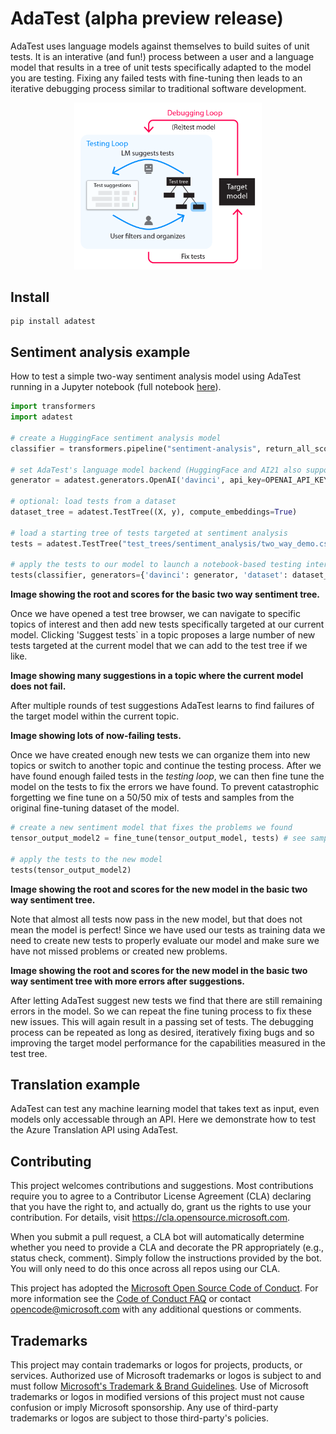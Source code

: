 # AdaTest (alpha preview release)
AdaTest uses language models against themselves to build suites of unit tests. It is an interative (and fun!) process between a user and a language model that results in a tree of unit tests specifically adapted to the model you are testing. Fixing any failed tests with fine-tuning then leads to an iterative debugging process similar to traditional software development.

<p align="center">
  <img src="docs/images/main_loops.png" width="300" alt="AdaTest loops" />
</p>

## Install

```
pip install adatest
```

## Sentiment analysis example

How to test a simple two-way sentiment analysis model using AdaTest running in a Jupyter notebook (full notebook [here](here)).

```python
import transformers
import adatest

# create a HuggingFace sentiment analysis model
classifier = transformers.pipeline("sentiment-analysis", return_all_scores=True)

# set AdaTest's language model backend (HuggingFace and AI21 also supported)
generator = adatest.generators.OpenAI('davinci', api_key=OPENAI_API_KEY)

# optional: load tests from a dataset
dataset_tree = adatest.TestTree((X, y), compute_embeddings=True)

# load a starting tree of tests targeted at sentiment analysis
tests = adatest.TestTree("test_trees/sentiment_analysis/two_way_demo.csv", auto_save=True)

# apply the tests to our model to launch a notebook-based testing interface
tests(classifier, generators={'davinci': generator, 'dataset': dataset_tree}) # wrap with adatest.serve to launch a standalone server
```

**Image showing the root and scores for the basic two way sentiment tree.**

Once we have opened a test tree browser, we can navigate to specific topics of interest and then add new tests specifically targeted at our current model. Clicking 'Suggest tests` in a topic proposes a large number of new tests targeted at the current model that we can add to the test tree if we like.

**Image showing many suggestions in a topic where the current model does not fail.**

After multiple rounds of test suggestions AdaTest learns to find failures of the target model within the current topic.

**Image showing lots of now-failing tests.**

Once we have created enough new tests we can organize them into new topics or switch to another topic and continue the testing process. After we have found enough failed tests in the *testing loop*, we can then fine tune the model on the tests to fix the errors we have found. To prevent catastrophic forgetting we fine tune on a 50/50 mix of tests and samples from the original fine-tuning dataset of the model.

```python
# create a new sentiment model that fixes the problems we found
tensor_output_model2 = fine_tune(tensor_output_model, tests) # see sample notebook for definition

# apply the tests to the new model
tests(tensor_output_model2)
```

**Image showing the root and scores for the new model in the basic two way sentiment tree.**

Note that almost all tests now pass in the new model, but that does not mean the model is perfect! Since we have used our tests as training data we need to create new tests to properly evaluate our model and make sure we have not missed problems or created new problems.

**Image showing the root and scores for the new model in the basic two way sentiment tree with more errors after suggestions.**

After letting AdaTest suggest new tests we find that there are still remaining errors in the model. So we can repeat the fine tuning process to fix these new issues. This will again result in a passing set of tests. The debugging process can be repeated as long as desired, iteratively fixing bugs and so improving the target model performance for the capabilities measured in the test tree.


## Translation example

AdaTest can test any machine learning model that takes text as input, even models only accessable through an API. Here we demonstrate how to test the Azure Translation API using AdaTest.






## Contributing

This project welcomes contributions and suggestions.  Most contributions require you to agree to a
Contributor License Agreement (CLA) declaring that you have the right to, and actually do, grant us
the rights to use your contribution. For details, visit https://cla.opensource.microsoft.com.

When you submit a pull request, a CLA bot will automatically determine whether you need to provide
a CLA and decorate the PR appropriately (e.g., status check, comment). Simply follow the instructions
provided by the bot. You will only need to do this once across all repos using our CLA.

This project has adopted the [Microsoft Open Source Code of Conduct](https://opensource.microsoft.com/codeofconduct/).
For more information see the [Code of Conduct FAQ](https://opensource.microsoft.com/codeofconduct/faq/) or
contact [opencode@microsoft.com](mailto:opencode@microsoft.com) with any additional questions or comments.

## Trademarks

This project may contain trademarks or logos for projects, products, or services. Authorized use of Microsoft 
trademarks or logos is subject to and must follow 
[Microsoft's Trademark & Brand Guidelines](https://www.microsoft.com/en-us/legal/intellectualproperty/trademarks/usage/general).
Use of Microsoft trademarks or logos in modified versions of this project must not cause confusion or imply Microsoft sponsorship.
Any use of third-party trademarks or logos are subject to those third-party's policies.

